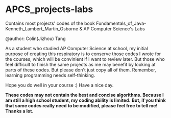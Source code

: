 # APCS_projects-labs
Contains most projects' codes of the book Fundamentals_of_Java-Kenneth_Lambert_Martin_Osborne &amp; AP Computer Science's Labs

@author: Colin(Jizhou) Tang

As a student who studied AP Computer Science at school, my initial purpose of creating this respiratory is to conserve those codes I wrote for the courses, which will be convinient if I want to review later. But those who feel difficult to finish the same projects as me may benefit by looking at parts of these codes. But please don't just copy all of them. Remember, learning programming needs self-thinking. 

Hope you do well in your course :) Have a nice day.

**These codes may not contain the best and concise algorithms. Because I am still a high school student, my coding ability is limited.**
**But, if you think that some codes really need to be modified, please feel free to tell me! Thanks a lot.**
